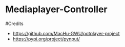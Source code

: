 # Mediaplayer-Controller

#Credits
* https://github.com/MacHu-GWU/potplayer-project
* https://pypi.org/project/pynput/
